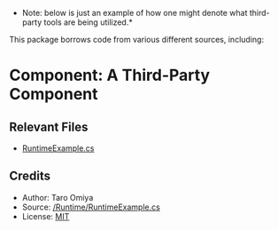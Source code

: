 * Note: below is just an example of how one might denote what third-party tools are being utilized.*

This package borrows code from various different sources, including:

# Component: A Third-Party Component

## Relevant Files
- [RuntimeExample.cs](/Runtime/RuntimeExample.cs)

## Credits
- Author: Taro Omiya
- Source: [/Runtime/RuntimeExample.cs](/Runtime/RuntimeExample.cs)
- License: [MIT](/LICENSE.md)

